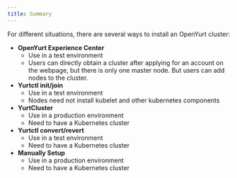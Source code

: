 ```yaml
---
title: Summary
---
```


For different situations, there are several ways to install an OpenYurt cluster:
- **OpenYurt Experience Center**
    - Use in a test environment
    - Users can directly obtain a cluster after applying for an account on the webpage, but there is only one master node. 
      But users can add nodes to the cluster.
- **Yurtctl init/join**
    - Use in a test environment
    - Nodes need not install kubelet and other kubernetes components
- **YurtCluster**
    - Use in a production environment
    - Need to have a Kubernetes cluster
- **Yurtctl convert/revert**
    - Use in a test environment
    - Need to have a Kubernetes cluster
- **Manually Setup**
    - Use in a production environment
    - Need to have a Kubernetes cluster


